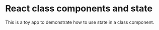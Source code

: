 # React class components and state

This is a toy app to demonstrate how to use state in a class component.
